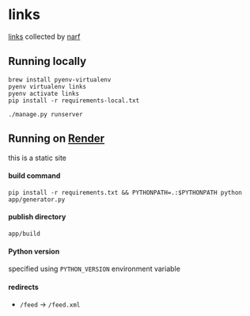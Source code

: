 links
=====

[links][] collected by [narf][]

  [links]:  https://links.narf.pl/
  [narf]:   https://narf.pl/


## Running locally

```
brew install pyenv-virtualenv
pyenv virtualenv links
pyenv activate links
pip install -r requirements-local.txt

./manage.py runserver
```


## Running on [Render](https://render.com)

this is a static site

#### build command

    pip install -r requirements.txt && PYTHONPATH=.:$PYTHONPATH python app/generator.py

#### publish directory

    app/build

#### Python version

specified using `PYTHON_VERSION` environment variable

#### redirects

- `/feed` -> `/feed.xml`
